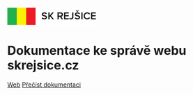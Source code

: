 ![logo](_media/skrejsice-logo-vertical.png)

# Dokumentace ke správě webu skrejsice.cz

[Web](https://www.skrejsice.cz/)
[Přečíst dokumentaci](#Úvod)

